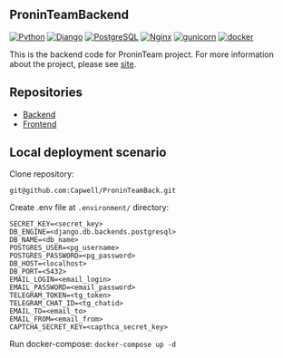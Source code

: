 ## ProninTeamBackend
[![Python](https://img.shields.io/badge/-Python-464646?style=flat-square&logo=Python)](https://www.python.org/)
[![Django](https://img.shields.io/badge/-Django-464646?style=flat-square&logo=Django)](https://www.djangoproject.com/)
[![PostgreSQL](https://img.shields.io/badge/-PostgreSQL-464646?style=flat-square&logo=PostgreSQL)](https://www.postgresql.org/)
[![Nginx](https://img.shields.io/badge/-NGINX-464646?style=flat-square&logo=NGINX)](https://nginx.org/ru/)
[![gunicorn](https://img.shields.io/badge/-gunicorn-464646?style=flat-square&logo=gunicorn)](https://gunicorn.org/)
[![docker](https://img.shields.io/badge/-Docker-464646?style=flat-square&logo=docker)](https://www.docker.com/)

This is the backend code for ProninTeam project. For more information about the project, please see [site](https://proninteam.ru/).

## <a name="repositories"></a>Repositories
- [Backend](https://github.com/Capwell/ProninTeamBack)
- [Frontend](https://github.com/Capwell/ProninTeamFront)

## <a name="local-deployment-scenarios"></a>Local deployment scenario
Clone repository:

```git@github.com:Capwell/ProninTeamBack.git```

Create .env file at `.environment/` directory:

```
SECRET_KEY=<secret_key>
DB_ENGINE=<django.db.backends.postgresql>
DB_NAME=<db_name>
POSTGRES_USER=<pg_username>
POSTGRES_PASSWORD=<pg_password>
DB_HOST=<localhost>
DB_PORT=<5432>
EMAIL_LOGIN=<email_login>
EMAIL_PASSWORD=<email_password>
TELEGRAM_TOKEN=<tg_token>
TELEGRAM_CHAT_ID=<tg_chatid>
EMAIL_TO=<email_to>
EMAIL_FROM=<email_from>
CAPTCHA_SECRET_KEY=<capthca_secret_key>
```
Run docker-compose:
```docker-compose up -d```


